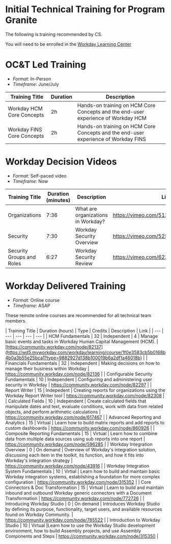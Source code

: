 # Initial Technical Training for Program Granite

The following is training recommended by CS.

You will need to be enrolled in the [Workday Learning Center](https://wd5.myworkday.com/workday/d/inst/1$17815/17815$2063.htmld)

# OC&T Led Training

- *Format:* In-Person
- *Timeframe:* June/July

| Training Title | Duration | Description | 
| --- | --- | --- |
| Workday HCM Core Concepts | 2h | Hands-on training on HCM Core Concepts and the end-user experience of Workday HCM |
| Workday FINS Core Concepts| 2h | Hands-on training on HCM Core Concepts and the end-user experience of Workday FINS |

# Workday Decision Videos

- *Format:* Self-paced video
- *Timeframe:* Now

| Training Title | Duration (minutes) | Description | Link |
| --- | --- | --- | --- |
| Organizations | 7:36 | What are organizations in Workday? | https://vimeo.com/513579452/053ea122f7 |
| Security | 7:30 | Workday Security Overview | https://vimeo.com/525240022/c10c12f817 |
| Security Groups and Roles | 6:27 | Workday Security Review | https://vimeo.com/623795418/2e438a7cf7 |

# Workday Delivered Training

- *Format:* Online course
- *Timeframe:* ASAP

These remote online courses are recommended for all technical team members. 

| Training Title | Duration (hours) | Type | Credits | Description | Link |
| --- | --- | --- | --- | --- | 
| HCM Fundamentals | 32 | Independent | 4 | Manage basic events and tasks in Workday Human Capital Management (HCM). | [https://community.workday.com/node/82137](https://wd5.myworkday.com/workday/learning/course/1f0e3583cb5b0168b4b0a3b55e25bca1?type=9882927d138b100019b6a2df1a46018b) |
| Financials Fundamentals | 32 | Independent | Making decisions on how to manage their business within Workday | https://community.workday.com/node/82136 |
| Configurable Security Fundamentals | 10 | Independent | Configuring and administering user security in Workday | https://community.workday.com/node/82297 |
| Report Writer | 15 | Indepedent | Creating reports for organizations using the Workday Report Writer tool | https://community.workday.com/node/82308 |
| Calculated Fields | 10 | Independent | Create calculated fields that manipulate dates and text, evaluate conditions, work with data from related objects, and perform arithmetic calculations | https://community.workday.com/node/617467 | 
| Advanced Reporting and Analytics | 15 | Virtual | Learn how to build matrix reports and add reports to custom dashboards | https://community.workday.com/node/860926 |
| Composite Reporting Fundamentals | 15 | Virtual | Learn how to combine data from multiple data sources using sub reports into one report | https://community.workday.com/node/596285 |
| Workday Integration Overview | 0 | On demand |  Overview of Workday's integration solution, discussing each item in the toolkit, its function, and how it fits into Workday's integration strategy | https://community.workday.com/node/43916 | 
| Workday Integration System Fundamentals | 10 | Virtial | Learn how to build and maintain basic Workday integration systems, establishing a foundation for more complex configuration | https://community.workday.com/node/315352 |
| Core Connectors & Doc Transformation | 15 | Virtual |  Learn to build and maintain inbound and outbound Workday generic connectors with a Document Transformation | https://community.workday.com/node/772726 |
| Introducing Workday Studio | 0 | On demand | Introduces Workday Studio by defining its purpose, functionality, target users, and available resources found on Workday Community. | https://community.workday.com/node/785522 |
| Introduction to Workday Studio | 10 | Virtual |Learn how to use the Workday Studio development environment, how to build Assembly projects, and use Assembly Components and Steps |  https://community.workday.com/node/315350 |


